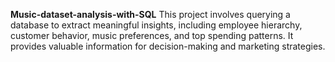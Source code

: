 
**Music-dataset-analysis-with-SQL**
This project involves querying a database to extract meaningful insights, including employee hierarchy, customer behavior, music preferences, and top spending patterns. It provides valuable information for decision-making and marketing strategies.
